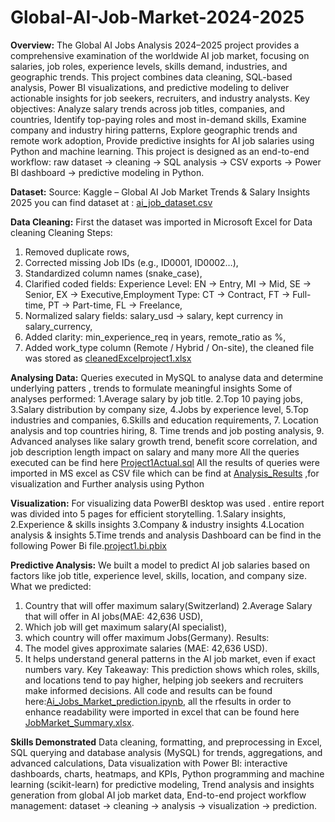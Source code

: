 # Global-AI-Job-Market-2024-2025

**Overview:**
The Global AI Jobs Analysis 2024–2025 project provides a comprehensive examination of the worldwide AI job market, focusing on salaries, job roles, experience levels, skills demand, industries, and geographic trends. This project combines data cleaning, SQL-based analysis, Power BI visualizations, and predictive modeling to deliver actionable insights for job seekers, recruiters, and industry analysts.
Key objectives:
Analyze salary trends across job titles, companies, and countries,
Identify top-paying roles and most in-demand skills,
Examine company and industry hiring patterns,
Explore geographic trends and remote work adoption,
Provide predictive insights for AI job salaries using Python and machine learning.
This project is designed as an end-to-end workflow: raw dataset → cleaning → SQL analysis → CSV exports → Power BI dashboard → predictive modeling in Python.

**Dataset:**
Source: Kaggle – Global AI Job Market Trends & Salary Insights 2025
 you can find dataset at : [ai_job_dataset.csv](ai_job_dataset.csv)

**Data Cleaning:**
First the dataset was imported in Microsoft Excel for Data cleaning 
Cleaning Steps:
1. Removed duplicate rows,
2. Corrected missing Job IDs (e.g., ID0001, ID0002…),
3. Standardized column names (snake_case),
4. Clarified coded fields:
Experience Level: EN → Entry, MI → Mid, SE → Senior, EX → Executive,Employment Type: CT → Contract, FT → Full-time, PT → Part-time, FL → Freelance,
5. Normalized salary fields: salary_usd → salary, kept currency in salary_currency,
6. Added clarity: min_experience_req in years, remote_ratio as %,
7. Added work_type column (Remote / Hybrid / On-site),
   the cleaned file was stored as [cleanedExcelproject1.xlsx](cleanedExcelproject1.xlsx)

**Analysing Data:**
Queries executed in MySQL to analyse data and determine underlying patters , trends to formulate meaningful insights
Some of analyses performed:
1.Average salary by job title.
2.Top 10 paying jobs,
3.Salary distribution by company size,
4.Jobs by experience level,
5.Top industries and companies,
6.Skills and education requirements,
7. Location analysis and top countries hiring,
8. Time trends and job posting analysis,
9. Advanced analyses like salary growth trend, benefit score correlation, and job description length impact on salary and many more
All the queries executed can be find here [Project1Actual.sql](Project1Actual.sql)
All the results of queries were imported in MS excel as CSV file which can be find at [Analysis_Results](Analysis_Results) ,for visualization and Further analysis using Python

**Visualization:**
For visualizing data PowerBI desktop was used . entire report was divided into 5 pages for efficient storytelling.
1.Salary insights,
2.Experience & skills insights
3.Company & industry insights
4.Location analysis & insights
5.Time trends and analysis
Dashboard can be find in the following Power Bi file.[project1.bi.pbix](project1.bi.pbix)

**Predictive Analysis:**
We built a model to predict AI job salaries based on factors like job title, experience level, skills, location, and company size.
What we predicted:
1. Country that will offer maximum salary(Switzerland)
2.Average Salary that will offer in AI jobs(MAE: 42,636 USD),
3. Which job will get maximum salary(AI specialist),
4. which country will offer maximum Jobs(Germany).
Results:
1. The model gives approximate salaries (MAE: 42,636 USD).
2. It helps understand general patterns in the AI job market, even if exact numbers vary.
Key Takeaway:
This prediction shows which roles, skills, and locations tend to pay higher, helping job seekers and recruiters make informed decisions.
All code and results can be found here:[Ai_Jobs_Market_prediction.ipynb](Ai_Jobs_Market_prediction.ipynb),
all the rfesults in order to enhance readability were imported in excel that can be found here [JobMarket_Summary.xlsx](JobMarket_Summary.xlsx).

**Skills Demonstrated**
Data cleaning, formatting, and preprocessing in Excel,
SQL querying and database analysis (MySQL) for trends, aggregations, and advanced calculations,
Data visualization with Power BI: interactive dashboards, charts, heatmaps, and KPIs,
Python programming and machine learning (scikit-learn) for predictive modeling,
Trend analysis and insights generation from global AI job market data,
End-to-end project workflow management: dataset → cleaning → analysis → visualization → prediction.


